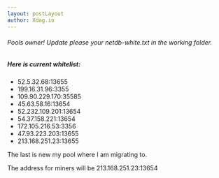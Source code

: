 ```yaml
---
layout: postLayout
author: Xdag.io
---
```


###### Pools owner! Update please your netdb-white.txt in the working folder.

##### Here is current whitelist:

- 52.5.32.68:13655
- 199.16.31.96:3355
- 109.90.229.170:35585
- 45.63.58.16:13654
- 52.232.109.201:13654
- 54.37.158.221:13654
- 172.105.216.53:3356
- 47.93.223.203:13655
- 213.168.251.23:13655

The last is new my pool where I am migrating to.

The address for miners will be 213.168.251.23:13654